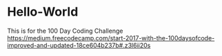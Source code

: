 # Hello-World
This is for the 100 Day Coding Challenge https://medium.freecodecamp.com/start-2017-with-the-100daysofcode-improved-and-updated-18ce604b237b#.z3l6ii20s
